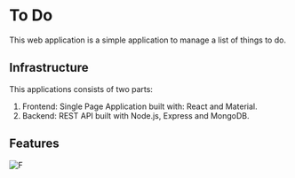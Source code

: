 # To Do
This web application is a simple application to manage a list of things to do.

## Infrastructure

This applications consists of two parts:
  1. Frontend: Single Page Application built with: React and Material.
  2. Backend: REST API built with Node.js, Express and MongoDB.

## Features

![F](https://user-images.githubusercontent.com/63356649/127074968-f05f3470-bdd9-48d8-a56a-9b0e0ffca74e.JPG)


